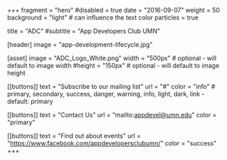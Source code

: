 +++
fragment = "hero"
#disabled = true
date = "2016-09-07"
weight = 50
background = "light" # can influence the text color
particles = true

title = "ADC"
#subtitle = "App Developers Club UMN"

[header]
  image = "app-development-lifecycle.jpg"

[asset]
  image = "ADC_Logo_White.png"
  width = "500px" # optional - will default to image width
  #height = "150px" # optional - will default to image height

[[buttons]]
  text = "Subscribe to our mailing list"
  url = "#"
  color = "info" # primary, secondary, success, danger, warning, info, light, dark, link - default: primary

[[buttons]]
  text = "Contact Us"
  url = "mailto:appdevel@umn.edu"
  color = "primary"

[[buttons]]
  text = "Find out about events"
  url = "https://www.facebook.com/appdevelopersclubumn/"
  color = "success"
+++
